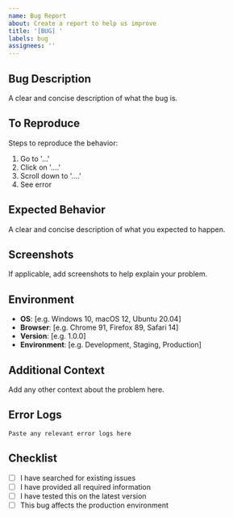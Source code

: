 ```yaml
---
name: Bug Report
about: Create a report to help us improve
title: '[BUG] '
labels: bug
assignees: ''
---
```


## Bug Description
A clear and concise description of what the bug is.

## To Reproduce
Steps to reproduce the behavior:
1. Go to '...'
2. Click on '....'
3. Scroll down to '....'
4. See error

## Expected Behavior
A clear and concise description of what you expected to happen.

## Screenshots
If applicable, add screenshots to help explain your problem.

## Environment
- **OS**: [e.g. Windows 10, macOS 12, Ubuntu 20.04]
- **Browser**: [e.g. Chrome 91, Firefox 89, Safari 14]
- **Version**: [e.g. 1.0.0]
- **Environment**: [e.g. Development, Staging, Production]

## Additional Context
Add any other context about the problem here.

## Error Logs
```
Paste any relevant error logs here
```

## Checklist
- [ ] I have searched for existing issues
- [ ] I have provided all required information
- [ ] I have tested this on the latest version
- [ ] This bug affects the production environment
